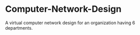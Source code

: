 # Computer-Network-Design
A virtual computer network design for an organization having 6 departments.
